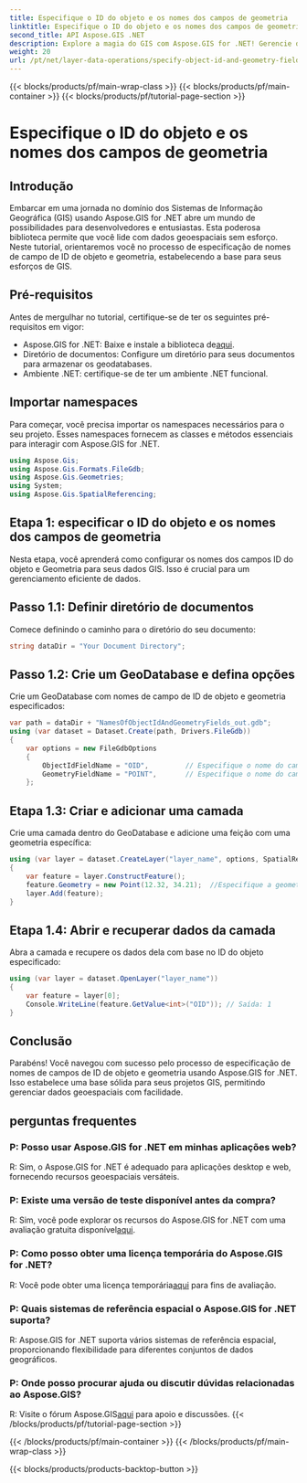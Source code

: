 ```yaml
---
title: Especifique o ID do objeto e os nomes dos campos de geometria
linktitle: Especifique o ID do objeto e os nomes dos campos de geometria
second_title: API Aspose.GIS .NET
description: Explore a magia do GIS com Aspose.GIS for .NET! Gerencie dados geoespaciais sem esforço. Baixe agora e libere o poder da inteligência espacial.
weight: 20
url: /pt/net/layer-data-operations/specify-object-id-and-geometry-field-names/
---
```


{{< blocks/products/pf/main-wrap-class >}}
{{< blocks/products/pf/main-container >}}
{{< blocks/products/pf/tutorial-page-section >}}

# Especifique o ID do objeto e os nomes dos campos de geometria

## Introdução
Embarcar em uma jornada no domínio dos Sistemas de Informação Geográfica (GIS) usando Aspose.GIS for .NET abre um mundo de possibilidades para desenvolvedores e entusiastas. Esta poderosa biblioteca permite que você lide com dados geoespaciais sem esforço. Neste tutorial, orientaremos você no processo de especificação de nomes de campo de ID de objeto e geometria, estabelecendo a base para seus esforços de GIS.
## Pré-requisitos
Antes de mergulhar no tutorial, certifique-se de ter os seguintes pré-requisitos em vigor:
-  Aspose.GIS for .NET: Baixe e instale a biblioteca de[aqui](https://releases.aspose.com/gis/net/).
- Diretório de documentos: Configure um diretório para seus documentos para armazenar os geodatabases.
- Ambiente .NET: certifique-se de ter um ambiente .NET funcional.
## Importar namespaces
Para começar, você precisa importar os namespaces necessários para o seu projeto. Esses namespaces fornecem as classes e métodos essenciais para interagir com Aspose.GIS for .NET.
```csharp
using Aspose.Gis;
using Aspose.Gis.Formats.FileGdb;
using Aspose.Gis.Geometries;
using System;
using Aspose.Gis.SpatialReferencing;
```
## Etapa 1: especificar o ID do objeto e os nomes dos campos de geometria
Nesta etapa, você aprenderá como configurar os nomes dos campos ID do objeto e Geometria para seus dados GIS. Isso é crucial para um gerenciamento eficiente de dados.
## Passo 1.1: Definir diretório de documentos
Comece definindo o caminho para o diretório do seu documento:
```csharp
string dataDir = "Your Document Directory";
```
## Passo 1.2: Crie um GeoDatabase e defina opções
Crie um GeoDatabase com nomes de campo de ID de objeto e geometria especificados:
```csharp
var path = dataDir + "NamesOfObjectIdAndGeometryFields_out.gdb";
using (var dataset = Dataset.Create(path, Drivers.FileGdb))
{
    var options = new FileGdbOptions
    {
        ObjectIdFieldName = "OID",         // Especifique o nome do campo ID do objeto
        GeometryFieldName = "POINT",       // Especifique o nome do campo Geometria
    };
```
## Etapa 1.3: Criar e adicionar uma camada
Crie uma camada dentro do GeoDatabase e adicione uma feição com uma geometria específica:
```csharp
using (var layer = dataset.CreateLayer("layer_name", options, SpatialReferenceSystem.Wgs84))
{
    var feature = layer.ConstructFeature();
    feature.Geometry = new Point(12.32, 34.21);  //Especifique a geometria (neste caso, um ponto)
    layer.Add(feature);
}
```
## Etapa 1.4: Abrir e recuperar dados da camada
Abra a camada e recupere os dados dela com base no ID do objeto especificado:
```csharp
using (var layer = dataset.OpenLayer("layer_name"))
{
    var feature = layer[0];
    Console.WriteLine(feature.GetValue<int>("OID")); // Saída: 1
}
```
## Conclusão
Parabéns! Você navegou com sucesso pelo processo de especificação de nomes de campos de ID de objeto e geometria usando Aspose.GIS for .NET. Isso estabelece uma base sólida para seus projetos GIS, permitindo gerenciar dados geoespaciais com facilidade.
## perguntas frequentes
### P: Posso usar Aspose.GIS for .NET em minhas aplicações web?
R: Sim, o Aspose.GIS for .NET é adequado para aplicações desktop e web, fornecendo recursos geoespaciais versáteis.
### P: Existe uma versão de teste disponível antes da compra?
 R: Sim, você pode explorar os recursos do Aspose.GIS for .NET com uma avaliação gratuita disponível[aqui](https://releases.aspose.com/).
### P: Como posso obter uma licença temporária do Aspose.GIS for .NET?
 R: Você pode obter uma licença temporária[aqui](https://purchase.aspose.com/temporary-license/) para fins de avaliação.
### P: Quais sistemas de referência espacial o Aspose.GIS for .NET suporta?
R: Aspose.GIS for .NET suporta vários sistemas de referência espacial, proporcionando flexibilidade para diferentes conjuntos de dados geográficos.
### P: Onde posso procurar ajuda ou discutir dúvidas relacionadas ao Aspose.GIS?
 R: Visite o fórum Aspose.GIS[aqui](https://forum.aspose.com/c/gis/33) para apoio e discussões.
{{< /blocks/products/pf/tutorial-page-section >}}

{{< /blocks/products/pf/main-container >}}
{{< /blocks/products/pf/main-wrap-class >}}

{{< blocks/products/products-backtop-button >}}
